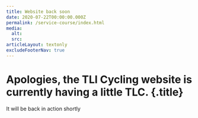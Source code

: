 ```yaml
---
title: Website back soon
date: 2020-07-22T00:00:00.000Z
permalink: /service-course/index.html
media:
  alt:
  src:
articleLayout: textonly
excludeFooterNav: true
---
```


# Apologies, the TLI Cycling website is currently having a little TLC. {.title}

It will be back in action shortly